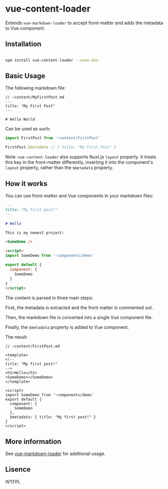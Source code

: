 # vue-content-loader

Extends `vue-markdown-loader` to accept front-matter and adds the metadata to Vue component.

## Installation

```bash

npm install vue-content-loader --save-dev

```

## Basic Usage

The following markdown file:

```
// ~content/MyFirstPost.md
---
title: "My First Post"
---

# Hello World

```

Can be used as such:

```js
import FirstPost from '~content/FirstPost'

FirstPost.$metadata // { title: "My First Post" }
```

Note: `vue-content-loader` also supports Nuxt.js `layout` property. It treats
this key in the front-matter differently, inserting it into the component's `layout` property, rather than the `$metadata` property.

## How it works

You can use front-matter and Vue components in your markdown files:

```md
---
title: "My first post!"
---

# Hello

This is my newest project:

<SomeDemo />

<script>
import SomeDemo from '~components/demo'

export default {
  component: {
    SomeDemo
  }
}
</script>
```

The content is parsed in three main steps:

First, the metadata is extracted and the front matter is commented out.

Then, the markdown file is converted into a single Vue component file.

Finally, the `$metadata` property is added to Vue component.

The result:

```
// ~content/FirstPost.md

<template>
<!--
title: "My first post!"
-->
<h1>Hello</h1>
<SomeDemo></SomeDemo>
</template>

<script>
import SomeDemo from '~components/demo'
export default {
  component: {
    SomeDemo
  },
  $metadata: { title: "My first post!" }
}
</script>
```

## More information

See [vue-markdown-loader](https://github.com/QingWei-Li/vue-markdown-loader) for additional usage.


## Lisence

WTFPL
